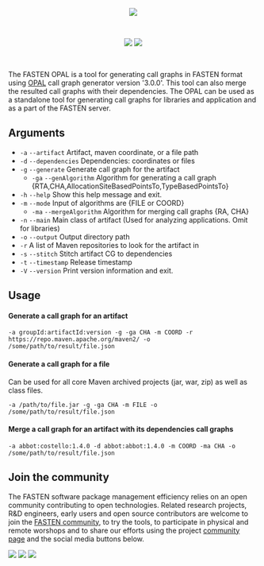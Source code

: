 <p align="center">
    <img src="https://user-images.githubusercontent.com/45048351/89277641-c5592100-d64d-11ea-963e-3d10e8efd7b3.jpg">
</p>
<br/>
<p align="center">
    <a href="https://github.com/fasten-project/fasten/actions" alt="GitHub Workflow Status">
        <img src="https://img.shields.io/github/workflow/status/fasten-project/fasten/Java%20CI?logo=GitHub%20Actions&logoColor=white&style=for-the-badge" /></a>
    <!-- Here should be a link to Maven repo and version should be pulled from there. -->
    <a href="https://github.com/fasten-project/fasten/" alt="GitHub Workflow Status">
                <img src="https://img.shields.io/maven-central/v/fasten/opal?label=version&logo=Apache%20Maven&style=for-the-badge" /></a>
</p>
<br/>

The FASTEN OPAL is a tool for generating call graphs in FASTEN format using [OPAL](https://www.opal-project.de/) call graph generator version '3.0.0'. This tool can also merge the resulted call graphs with their dependencies. The OPAL can be used as a standalone tool for generating call graphs for libraries and application and as a part of the FASTEN server.

## Arguments
- `-a` `--artifact` Artifact, maven coordinate, or a file path
- `-d` `--dependencies` Dependencies: coordinates or files
- `-g` `--generate` Generate call graph for the artifact
    - `-ga` `--genAlgorithm` Algorithm for generating a call graph {RTA,CHA,AllocationSiteBasedPointsTo,TypeBasedPointsTo}
- `-h` `--help` Show this help message and exit.
- `-m` `--mode` Input of algorithms are {FILE or COORD}
    - `-ma` `--mergeAlgorithm` Algorithm for merging call graphs {RA, CHA}
- `-n` `--main` Main class of artifact (Used for analyzing applications. Omit for libraries)
- `-o` `--output` Output directory path
- `-r` A list of Maven repositories to look for the artifact in
- `-s` `--stitch` Stitch artifact CG to dependencies
- `-t` `--timestamp` Release timestamp
- `-V` `--version` Print version information and exit.

## Usage 

#### Generate a call graph for an artifact
```shell script
-a groupId:artifactId:version -g -ga CHA -m COORD -r https://repo.maven.apache.org/maven2/ -o /some/path/to/result/file.json
```

#### Generate a call graph for a file
Can be used for all core Maven archived projects (jar, war, zip) as well as class files.
```shell script
-a /path/to/file.jar -g -ga CHA -m FILE -o /some/path/to/result/file.json
```

#### Merge a call graph for an artifact with its dependencies call graphs
```shell script
-a abbot:costello:1.4.0 -d abbot:abbot:1.4.0 -m COORD -ma CHA -o /some/path/to/result/file.json
```

## Join the community

The FASTEN software package management efficiency relies on an open community contributing to open technologies. Related research projects, R&D engineers, early users and open source contributors are welcome to join the [FASTEN community](https://www.fasten-project.eu/view/Main/Community), to try the tools, to participate in physical and remote worshops and to share our efforts using the project [community page](https://www.fasten-project.eu/view/Main/Community) and the social media buttons below.  
<p>
    <a href="http://www.twitter.com/FastenProject" alt="Fasten Twitter">
        <img src="https://img.shields.io/badge/%20-Twitter-%231DA1F2?logo=Twitter&style=for-the-badge&logoColor=white" /></a>
    <a href="http://www.slideshare.net/FastenProject" alt="GitHub Workflow Status">
                <img src="https://img.shields.io/badge/%20-SlideShare-%230077B5?logo=slideshare&style=for-the-badge&logoColor=white" /></a>
    <a href="http://www.linkedin.com/groups?gid=12172959" alt="Gitter">
            <img src="https://img.shields.io/badge/%20-LinkedIn-%232867B2?logo=linkedin&style=for-the-badge&logoColor=white" /></a>
</p>
